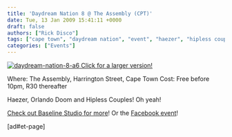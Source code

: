 ```yaml
---
title: 'Daydream Nation 8 @ The Assembly (CPT)'
date: Tue, 13 Jan 2009 15:41:11 +0000
draft: false
authors: ["Rick Disco"]
tags: ["cape town", "daydream nation", "event", "haezer", "hipless couples", "orlando doom", "party", "the assembly"]
categories: ["Events"]
---
```


 [![daydream-nation-8-a6](/wp-content/uploads/2009/01/daydream-nation-8-a6-300x240.jpg "daydream-nation-8-a6") Click for a larger version!](/wp-content/uploads/2009/01/daydream-nation-8-a6.jpg)

Where: The Assembly, Harrington Street, Cape Town Cost: Free before 10pm, R30 thereafter

Haezer, Orlando Doom and Hipless Couples! Oh yeah!

[Check out Baseline Studio for more](http://www.baselinestudio.co.za/blog/?p=290 "Baseline Studio")! Or the [Facebook event](http://www.facebook.com/event.php?eid=44495811537 "Facebook Event")!

\[ad#et-page\]